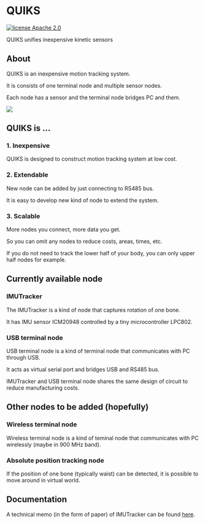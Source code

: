 # QUIKS
[![license Apache 2.0](https://img.shields.io/badge/license-Apache%202-blue.svg)](http://www.apache.org/licenses/LICENSE-2.0)

QUIKS unifies inexpensive kinetic sensors



## About

QUIKS is an inexpensive motion tracking system.

It is consists of one terminal node and multiple sensor nodes.

Each node has a sensor and the terminal node bridges PC and them.

![](https://gist.github.com/mtkrtk/2a9c5ed3c2d6123b80474edbda02dfcf/raw/fa596fe01ddd5416cb127aeafefc4b4c1cec0332/block.png)

## QUIKS is ...

### 1. Inexpensive

QUIKS is designed to construct motion tracking system at low cost.

### 2. Extendable

New node can be added by just connecting to RS485 bus.

It is easy to develop new kind of node to extend the system.

### 3. Scalable

More nodes you connect, more data you get.

So you can omit any nodes to reduce costs, areas, times, etc.

If you do not need to track the lower half of your body, you can only upper half nodes for example.



## Currently available node

### IMUTracker

The IMUTracker is a kind of node that captures rotation of one bone.

It has IMU sensor ICM20948 controlled by a tiny microcontroller LPC802.

### USB terminal node

USB terminal node is a kind of terminal node that communicates with PC through USB.

It acts as virtual serial port and bridges USB and RS485 bus.

IMUTracker and USB terminal node shares the same design of circuit to reduce manufacturing costs.



## Other nodes to be added (hopefully)

### Wireless terminal node

Wireless terminal node is a kind of teminal node that communicates with PC wirelessly (maybe in 900 MHz band).

### Absolute position tracking node

If the position of one bone (typically waist) can be detected, it is possible to move around in virtual world.



## Documentation

A technical memo (in the form of paper) of IMUTracker can be found [here](https://gist.githubusercontent.com/mtkrtk/2a9c5ed3c2d6123b80474edbda02dfcf/raw/6774a583ee427da89996ef7d9e91693c2fbc6523/imutracker.pdf).

